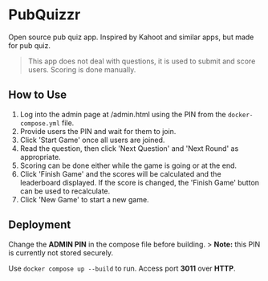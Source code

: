# PubQuizzr
Open source pub quiz app. Inspired by Kahoot and similar apps, but made for pub quiz. 

> This app does not deal with questions, it is used to submit and score users. Scoring is done manually.

## How to Use
1. Log into the admin page at /admin.html using the PIN from the ``docker-compose.yml`` file.
2. Provide users the PIN and wait for them to join.
3. Click 'Start Game' once all users are joined.
4. Read the question, then click 'Next Question' and 'Next Round' as appropriate.
5. Scoring can be done either while the game is going or at the end.
6. Click 'Finish Game' and the scores will be calculated and the leaderboard displayed. If the score is changed, the 'Finish Game' button can be used to recalculate.
7. Click 'New Game' to start a new game.

## Deployment
Change the __ADMIN PIN__ in the compose file before building. > __Note:__ this PIN is currently not stored securely.

Use ``docker compose up --build`` to run. Access port __3011__ over __HTTP__.